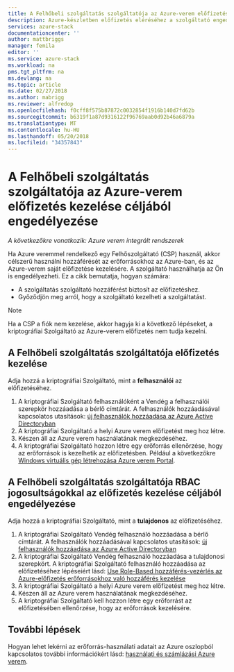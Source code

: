 ```yaml
---
title: A Felhőbeli szolgáltatás szolgáltatója az Azure-verem előfizetés kezelése céljából engedélyezése |} Microsoft Docs
description: Azure-készletben előfizetés eléréséhez a szolgáltató engedélyezése.
services: azure-stack
documentationcenter: ''
author: mattbriggs
manager: femila
editor: ''
ms.service: azure-stack
ms.workload: na
pms.tgt_pltfrm: na
ms.devlang: na
ms.topic: article
ms.date: 02/27/2018
ms.author: mabrigg
ms.reviewer: alfredop
ms.openlocfilehash: f0cff8f575b87872c0032854f1916b140d7fd62b
ms.sourcegitcommit: b6319f1a87d9316122f96769aab0d92b46a6879a
ms.translationtype: MT
ms.contentlocale: hu-HU
ms.lasthandoff: 05/20/2018
ms.locfileid: "34357843"
---
```

# <a name="enable-a-cloud-service-provider-to-manage-your-azure-stack-subscription"></a>A Felhőbeli szolgáltatás szolgáltatója az Azure-verem előfizetés kezelése céljából engedélyezése

*A következőkre vonatkozik: Azure verem integrált rendszerek*

Ha Azure veremmel rendelkező egy Felhőszolgáltató (CSP) használ, akkor célszerű használni hozzáférését az erőforrásokhoz az Azure-ban, és az Azure-verem saját előfizetése kezelésére. A szolgáltató használhatja az Ön is engedélyezheti. Ez a cikk bemutatja, hogyan számára:

 * A szolgáltatás szolgáltató hozzáférést biztosít az előfizetéshez.
 * Győződjön meg arról, hogy a szolgáltató kezelheti a szolgáltatást.

> [!Note]
>  Ha a CSP a fiók nem kezelése, akkor hagyja ki a következő lépéseket, a kriptográfiai Szolgáltató az Azure-verem előfizetés nem tudja kezelni.

## <a name="manage-your-subscription-with-a-cloud-service-provider"></a>A Felhőbeli szolgáltatás szolgáltatója előfizetés kezelése

Adja hozzá a kriptográfiai Szolgáltató, mint a **felhasználói** az előfizetéséhez.

1. A kriptográfiai Szolgáltató felhasználóként a Vendég a felhasználói szerepkör hozzáadása a bérlő címtárát.  A felhasználók hozzáadásával kapcsolatos utasítások: [új felhasználók hozzáadása az Azure Active Directoryban](https://docs.microsoft.com/azure/active-directory/add-users-azure-active-directory)
2. A kriptográfiai Szolgáltató a helyi Azure verem előfizetést meg hoz létre.
3. Készen áll az Azure verem használatának megkezdéséhez.
4. A kriptográfiai Szolgáltató hozzon létre egy erőforrás ellenőrzése, hogy az erőforrások is kezelhetik az előfizetésben. Például a következőkre [Windows virtuális gép létrehozása Azure verem Portal](azure-stack-quick-windows-portal.md).

## <a name="enable-the-cloud-service-provider-to-manage-your-subscription-using-rbac-rights"></a>A Felhőbeli szolgáltatás szolgáltatója RBAC jogosultságokkal az előfizetés kezelése céljából engedélyezése

Adja hozzá a kriptográfiai Szolgáltató, mint a **tulajdonos** az előfizetéséhez.

1. A kriptográfiai Szolgáltató Vendég felhasználó hozzáadása a bérlő címtárát.  A felhasználók hozzáadásával kapcsolatos utasítások: [új felhasználók hozzáadása az Azure Active Directoryban](https://docs.microsoft.com/azure/active-directory/add-users-azure-active-directory)
2. A kriptográfiai Szolgáltató Vendég felhasználó hozzáadása a tulajdonosi szerepkört. A kriptográfiai Szolgáltató felhasználó hozzáadása az előfizetéséhez lépéseiért lásd: [Use Role-Based hozzáférés-vezérlés az Azure-előfizetés erőforrásokhoz való hozzáférés kezelése](https://docs.microsoft.com/azure/role-based-access-control/role-assignments-portal)
3. A kriptográfiai Szolgáltató a helyi Azure verem előfizetést meg hoz létre.
4. Készen áll az Azure verem használatának megkezdéséhez.
5. A kriptográfiai Szolgáltató kell hozzon létre egy erőforrást az előfizetésében ellenőrzése, hogy az erőforrások kezelésére.

## <a name="next-steps"></a>További lépések

Hogyan lehet lekérni az erőforrás-használati adatait az Azure oszlopból kapcsolatos további információkért lásd: [használati és számlázási Azure verem](../azure-stack-billing-and-chargeback.md).
